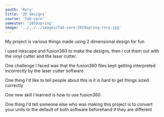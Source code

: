 ```yaml
---
youth: 'Rory'
title: '2D designs'
course: 'fab-core'
semester: '2019spring'
image: '../../../images/fab-core-2019spring-rory.jpg'
---
```


My project is various things made using 2 dimensional design for fun

i used inkscape and fusion360 to make the designs, then i cut them out with the vinyl cutter and the laser cutter.

One challenge I faced was that the fusion360 files kept getting interpreted incorrectly by the laser cutter software

One thing I'd like to tell people about this is it is hard to get things sized correctly

One new skill I learned is how to use fusion360

One thing I'd tell someone else who was making this project is to convert your units to the default of both software beforehand if they are different